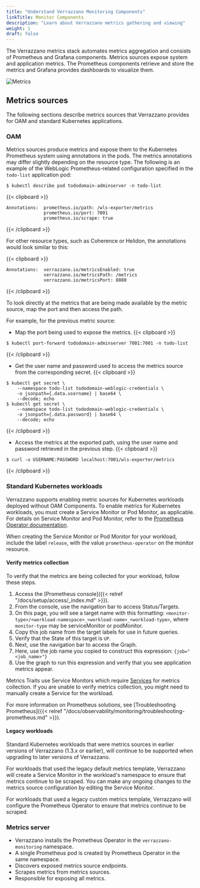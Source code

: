 ```yaml
---
title: "Understand Verrazzano Monitoring Components"
linkTitle: Monitor Components
description: "Learn about Verrazzano metrics gathering and viewing"
weight: 1
draft: false
---
```


The Verrazzano metrics stack automates metrics aggregation and consists of Prometheus and Grafana components.
Metrics sources expose system and application metrics.
The Prometheus components retrieve and store the metrics and Grafana provides dashboards to
visualize them.

![Metrics](/docs/images/metrics.png)

## Metrics sources

The following sections describe metrics sources that Verrazzano provides for OAM and standard Kubernetes applications.

### OAM

Metrics sources produce metrics and expose them to the Kubernetes Prometheus system using annotations in the pods.
The metrics annotations may differ slightly depending on the resource type.
The following is an example of the WebLogic Prometheus-related configuration specified in the `todo-list` application pod:

`$ kubectl describe pod tododomain-adminserver -n todo-list`

{{< clipboard >}}
<div class="highlight">

```
Annotations:  prometheus.io/path: /wls-exporter/metrics
              prometheus.io/port: 7001
              prometheus.io/scrape: true
```

</div>
{{< /clipboard >}}

For other resource types, such as Coherence or Helidon, the annotations would look similar to this:

{{< clipboard >}}
<div class="highlight">

```
Annotations:  verrazzano.io/metricsEnabled: true
              verrazzano.io/metricsPath: /metrics
              verrazzano.io/metricsPort: 8080
```

</div>
{{< /clipboard >}}


To look directly at the metrics that are being made available by the metric source, map the port and then access the path.

For example, for the previous metric source:

- Map the port being used to expose the metrics.
{{< clipboard >}}
<div class="highlight">

  ```
  $ kubectl port-forward tododomain-adminserver 7001:7001 -n todo-list
  ```

</div>
{{< /clipboard >}}


- Get the user name and password used to access the metrics source from the corresponding secret.
{{< clipboard >}}
<div class="highlight">

  ```
  $ kubectl get secret \
      --namespace todo-list tododomain-weblogic-credentials \
      -o jsonpath={.data.username} | base64 \
      --decode; echo
  $ kubectl get secret \
      --namespace todo-list tododomain-weblogic-credentials \
      -o jsonpath={.data.password} | base64 \
      --decode; echo
  ```

</div>
{{< /clipboard >}}

- Access the metrics at the exported path, using the user name and password retrieved in the previous step.
{{< clipboard >}}
<div class="highlight">

   ```
   $ curl -u USERNAME:PASSWORD localhost:7001/wls-exporter/metrics
   ```

</div>
{{< /clipboard >}}

### Standard Kubernetes workloads

Verrazzano supports enabling metric sources for Kubernetes workloads deployed without OAM Components.
To enable metrics for Kubernetes workloads, you must create a Service Monitor or Pod Monitor, as applicable.
For details on Service Monitor and Pod Monitor, refer to the [Prometheus Operator documentation](https://github.com/prometheus-operator/prometheus-operator/blob/main/Documentation/user-guides/getting-started.md).

When creating the Service Monitor or Pod Monitor for your workload, include the label `release`, with the value
`prometheus-operator` on the monitor resource.

#### Verify metrics collection

To verify that the metrics are being collected for your workload, follow these steps.
1. Access the [Prometheus console]({{< relref "/docs/setup/access/_index.md" >}}).
2. From the console, use the navigation bar to access Status/Targets.
3. On this page, you will see a target name with this formatting: `<monitor-type>/<workload-namespace>_<workload-name>_<workload-type>`, where `monitor-type` may be serviceMonitor or podMonitor.
4. Copy this job name from the target labels for use in future queries.
5. Verify that the State of this target is `UP`.
6. Next, use the navigation bar to access the Graph.
7. Here, use the job name you copied to construct this expression: `{job="<job_name>"}`
8. Use the graph to run this expression and verify that you see application metrics appear.

Metrics Traits use Service Monitors which require [Services](https://kubernetes.io/docs/concepts/services-networking/service/) for metrics collection.
If you are unable to verify metrics collection, you might need to manually create a Service for the workload.

For more information on Prometheus solutions, see [Troubleshooting Prometheus]({{< relref "/docs/observability/monitoring/troubleshooting-prometheus.md" >}}).

#### Legacy workloads

Standard Kubernetes workloads that were metrics sources in earlier versions of Verrazzano (1.3.x or earlier), will continue
to be supported when upgrading to later versions of Verrazzano.

For workloads that used the legacy default metrics template, Verrazzano will create a Service Monitor in the workload's
namespace to ensure that metrics continue to be scraped. You can make any ongoing changes to the metrics source configuration
by editing the Service Monitor.

For workloads that used a legacy custom metrics template, Verrazzano will configure the Prometheus Operator to ensure
that metrics continue to be scraped.

### Metrics server

- Verrazzano installs the Prometheus Operator in the `verrazzano-monitoring` namespace.
- A single Prometheus pod is created by Prometheus Operator in the same namespace.
- Discovers exposed metrics source endpoints.
- Scrapes metrics from metrics sources.
- Responsible for exposing all metrics.
